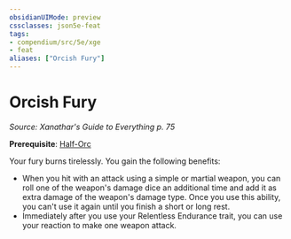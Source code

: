 ```yaml
---
obsidianUIMode: preview
cssclasses: json5e-feat
tags:
- compendium/src/5e/xge
- feat
aliases: ["Orcish Fury"]
---
```

# Orcish Fury
*Source: Xanathar's Guide to Everything p. 75*  

**Prerequisite**: [Half-Orc](compendium/races/half-orc.md)

Your fury burns tirelessly. You gain the following benefits:

- When you hit with an attack using a simple or martial weapon, you can roll one of the weapon's damage dice an additional time and add it as extra damage of the weapon's damage type. Once you use this ability, you can't use it again until you finish a short or long rest.  
- Immediately after you use your Relentless Endurance trait, you can use your reaction to make one weapon attack.